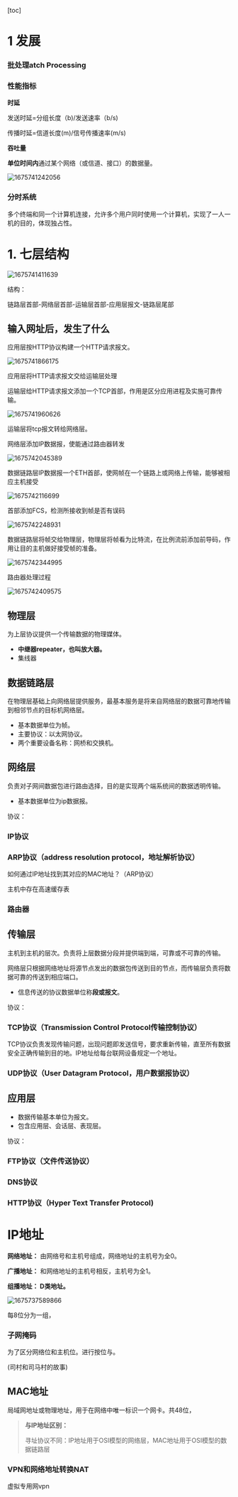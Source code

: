 [toc]

# 1 发展

### 批处理atch Processing 




### 性能指标

**时延**

发送时延=分组长度（b)/发送速率（b/s)

传播时延=信道长度(m)/信号传播速率(m/s)

**吞吐量**

**单位时间内**通过某个网络（或信道、接口）的数据量。

![1675741242056](image/computeNet/1675741242056.png)


### 分时系统

多个终端和同一个计算机连接，允许多个用户同时使用一个计算机，实现了一人一机的目的，体现独占性。



# 1. 七层结构


![1675741411639](image/computeNet/1675741411639.png)


结构：

链路层首部-网络层首部-运输层首部-应用层报文-链路层尾部



## 输入网址后，发生了什么

应用层按HTTP协议构建一个HTTP请求报文。

![1675741866175](image/computeNet/1675741866175.png)

应用层将HTTP请求报文交给运输层处理

运输层给HTTP请求报文添加一个TCP首部，作用是区分应用进程及实施可靠传输。

![1675741960626](image/computeNet/1675741960626.png)

运输层将tcp报文转给网络层。

网络层添加IP数据报，使能通过路由器转发

![1675742045389](image/computeNet/1675742045389.png)

数据链路层IP数据报一个ETH首部，使网帧在一个链路上或网络上传输，能够被相应主机接受

![1675742116699](image/computeNet/1675742116699.png)

首部添加FCS，检测所接收到帧是否有误码

![1675742248931](image/computeNet/1675742248931.png)

数据链路层将帧交给物理层，物理层将帧看为比特流，在比例流前添加前导码，作用让目的主机做好接受帧的准备。

![1675742344995](image/computeNet/1675742344995.png)

路由器处理过程

![1675742409575](image/computeNet/1675742409575.png)


## 物理层

为上层协议提供一个传输数据的物理媒体。

+ **中继器repeater，也叫放大器。**
+ 集线器

## 数据链路层

在物理层基础上向网络层提供服务，最基本服务是将来自网络层的数据可靠地传输到相邻节点的目标机网络层。

+ 基本数据单位为帧。
+ 主要协议：以太网协议。
+ 两个重要设备名称：网桥和交换机。

## 网络层

负责对子网间数据包进行路由选择，目的是实现两个端系统间的数据透明传输。

+ 基本数据单位为ip数据报。

协议：

### IP协议

### ARP协议（address resolution protocol，地址解析协议）

如何通过IP地址找到其对应的MAC地址？（ARP协议）

主机中存在高速缓存表






### 路由器

## 传输层

主机到主机的层次。负责将上层数据分段并提供端到端，可靠或不可靠的传输。

网络层只根据网络地址将源节点发出的数据包传送到目的节点，而传输层负责将数据可靠的传送到相应端口。

+ 信息传送的协议数据单位称**段或报文**。

协议：

### TCP协议（Transmission Control Protocol传输控制协议）

TCP协议负责发现传输问题，出现问题即发送信号，要求重新传输，直至所有数据安全正确传输到目的地。IP地址给每台联网设备规定一个地址。




### UDP协议（User Datagram Protocol，用户数据报协议）

## 应用层

+ 数据传输基本单位为报文。
+ 包含应用层、会话层、表现层。

协议：

### FTP协议（文件传送协议）

### DNS协议

### HTTP协议（Hyper Text Transfer Protocol)

# IP地址

**网络地址：** 由网络号和主机号组成，网络地址的主机号为全0。

**广播地址：** 和网络地址的主机号相反，主机号为全1。

**组播地址： D类地址。**

![1675737589866](image/computeNet/1675737589866.png)


每8位分为一组，













### 子网掩码

为了区分网络位和主机位。进行按位与。

(司村和司马村的故事)




## MAC地址

局域网地址或物理地址，用于在网络中唯一标识一个网卡。共48位，



> **与IP地址区别：**
>
> 寻址协议不同：IP地址用于OSI模型的网络层，MAC地址用于OSI模型的数据链路层





### VPN和网络地址转换NAT

虚拟专用网vpn
